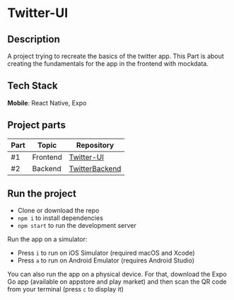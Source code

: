 # Twitter-UI

## Description
A project trying to recreate the basics of the twitter app. This Part is about creating the fundamentals for the app in the frontend with mockdata.

## Tech Stack

**Mobile**: React Native, Expo

## Project parts

| Part | Topic     | Repository                                                   | 
| ---- | --------- | -------------------------------------------------------------| 
| #1   | Frontend  | [Twitter-UI](https://github.com/elmersson/Twitter-UI)        |
| #2   | Backend   | [TwitterBackend](https://github.com/elmersson/TwitterBackend)|   

## Run the project

- Clone or download the repo
- `npm i` to install dependencies
- `npm start` to run the development server

Run the app on a simulator:

- Press `i` to run on iOS Simulator (required macOS and Xcode)
- Press `a` to run on Android Emulator (requires Android Studio)

You can also run the app on a physical device. For that, download the Expo Go app (available on appstore and play market) and then scan the QR code from your terminal (press `c` to display it)
